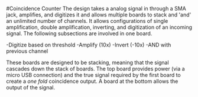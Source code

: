 #Coincidence Counter
The design takes a analog signal in through a SMA jack, amplifies, and digitizes it and allows multiple boards to stack and 'and' an unlimited number of channels. It allows configurations of single amplification, double amplification, inverting, and digitization of an incoming signal. The following subsections are involved in one board.

-Digitize based on threshold
-Amplify (10x)
-Invert (-10x)
-AND with previous channel

These boards are designed to be stacking, meaning that the signal cascades down the stack of boards. The top board provides power (via a micro USB connection) and the true signal required by the first board to create a *one fold* coincidence output. A board at the bottom allows the output of the signal. 
